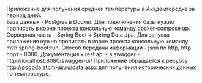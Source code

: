Приложение для получения средней температуры в Академгородке за период дней.  
База данных - Postgres в Docker. 
Для подключения базы нужно прописать в корне проекта консольную команду docker-compose up.
Серверная часть - Spring Boot + Spring Data Jpa. 
Для запуска приложения нужно прописать в корне проекта консольную команду mvn spring-boot:run. 
Способ передачи информации - json по http, http порт - 8080. 
Документация к rest api - в swagger - http://localhost:8080/swagger-ui/ 
Приложение обращается к ресурсу http://pogoda.atpm-air.ru/data.aspx для получения исторических данных по температуре.
